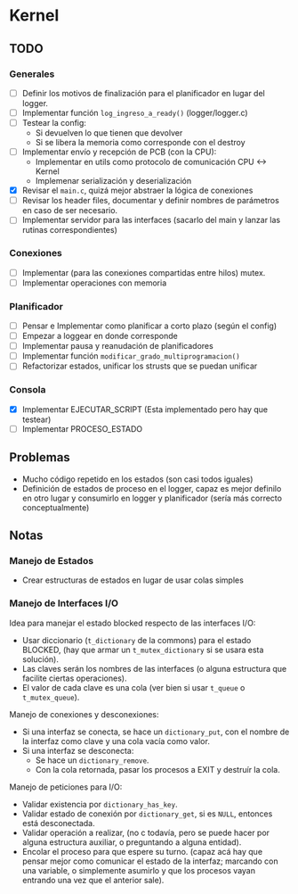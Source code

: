 # Kernel

## TODO

### Generales

- [ ] Definir los motivos de finalización para el planificador en lugar del logger.
- [ ] Implementar función `log_ingreso_a_ready()` (logger/logger.c)
- [ ] Testear la config:
  - Si devuelven lo que tienen que devolver
  - Si se libera la memoria como corresponde con el destroy
- [ ] Implementar envío y recepción de PCB (con la CPU):
  - Implementar en utils como protocolo de comunicación CPU <-> Kernel
  - Implemenar serialización y deserialización
- [X] Revisar el `main.c`, quizá mejor abstraer la lógica de conexiones
- [ ] Revisar los header files, documentar y definir nombres de parámetros en caso de ser necesario.
- [ ] Implementar servidor para las interfaces (sacarlo del main y lanzar las rutinas correspondientes)

### Conexiones

- [ ] Implementar (para las conexiones compartidas entre hilos) mutex.
- [ ] Implementar operaciones con memoria

### Planificador

- [ ] Pensar e Implementar como planificar a corto plazo (según el config)
- [ ] Empezar a loggear en donde corresponde
- [ ] Implementar pausa y reanudación de planificadores
- [ ] Implementar función `modificar_grado_multiprogramacion()`
- [ ] Refactorizar estados, unificar los strusts que se puedan unificar

### Consola

- [X] Implementar EJECUTAR_SCRIPT (Esta implementado pero hay que testear)
- [ ] Implementar PROCESO_ESTADO

## Problemas

- Mucho código repetido en los estados (son casi todos iguales)
- Definición de estados de proceso en el logger, capaz es mejor definilo en otro lugar y consumirlo en logger y planificador (sería más correcto conceptualmente)

## Notas

### Manejo de Estados

- Crear estructuras de estados en lugar de usar colas simples

### Manejo de Interfaces I/O

Idea para manejar el estado blocked respecto de las interfaces I/O:

- Usar diccionario (`t_dictionary` de la commons) para el estado BLOCKED, (hay que armar un `t_mutex_dictionary` si se usara esta solución).
- Las claves serán los nombres de las interfaces (o alguna estructura que facilite ciertas operaciones).
- El valor de cada clave es una cola (ver bien si usar `t_queue` o `t_mutex_queue`).

Manejo de conexiones y desconexiones:

- Si una interfaz se conecta, se hace un `dictionary_put`, con el nombre de la interfaz como clave y una cola vacía como valor.
- Si una interfaz se desconecta:
  - Se hace un `dictionary_remove`.
  - Con la cola retornada, pasar los procesos a EXIT y destruír la cola.

Manejo de peticiones para I/O:

- Validar existencia por `dictionary_has_key`.
- Validar estado de conexión por `dictionary_get`, si es `NULL`, entonces está desconectada.
- Validar operación a realizar, (no c todavía, pero se puede hacer por alguna estructura auxiliar, o preguntando a alguna entidad).
- Encolar el proceso para que espere su turno. (capaz acá hay que pensar mejor como comunicar el estado de la interfaz; marcando con una variable, o simplemente asumirlo y que los procesos vayan entrando una vez que el anterior sale).
